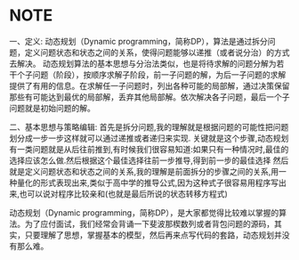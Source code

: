 # NOTE
一、定义:
动态规划（Dynamic programming，简称DP），算法是通过拆分问题，定义问题状态和状态之间的关系，使得问题能够以递推（或者说分治）的方式去解决。
动态规划算法的基本思想与分治法类似，也是将待求解的问题分解为若干个子问题（阶段），按顺序求解子阶段，前一子问题的解，为后一子问题的求解提供了有用的信息。在求解任一子问题时，列出各种可能的局部解，通过决策保留那些有可能达到最优的局部解，丢弃其他局部解。依次解决各子问题，最后一个子问题就是初始问题的解。

二、基本思想与策略编辑:
首先是拆分问题,我的理解就是根据问题的可能性把问题划分成一步一步这样就可以通过递推或者递归来实现.
关键就是这个步骤,动态规划有一类问题就是从后往前推到,有时候我们很容易知道:如果只有一种情况时,最佳的选择应该怎么做.然后根据这个最佳选择往前一步推导,得到前一步的最佳选择
然后就是定义问题状态和状态之间的关系,我的理解是前面拆分的步骤之间的关系,用一种量化的形式表现出来,类似于高中学的推导公式,因为这种式子很容易用程序写出来,也可以说对程序比较亲和(也就是最后所说的状态转移方程式)

动态规划（Dynamic programming，简称DP），是大家都觉得比较难以掌握的算法。为了应付面试，我们经常会背诵一下斐波那楔数列或者背包问题的源码，其实，只要理解了思想，掌握基本的模型，然后再来点写代码的套路，动态规划并没有那么难。


